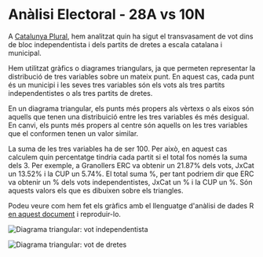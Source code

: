 # Anàlisi Electoral - 28A vs 10N

A <a href="http://catalunyaplural.cat/ca/la-repeticio-electoral-divideix-encara-mes-el-vot-a-catalunya/">Catalunya Plural</a>, hem analitzat quin ha sigut el transvasament de vot dins de bloc independentista i dels partits de dretes a escala catalana i municipal.

Hem utilitzat gràfics o diagrames triangulars, ja que permeten representar la distribució de tres variables sobre un mateix punt. En aquest cas, cada punt és un municipi i les seves tres variables són els vots als tres partits independentistes o als tres partits de dretes. 

En un diagrama triangular, els punts més propers als vèrtexs o als eixos són aquells que tenen una distribuició entre les tres variables és més desigual. En canvi, els punts més propers al centre són aquells on les tres variables que el conformen tenen un valor similar. 

La suma de les tres variables ha de ser 100. Per això, en aquest cas calculem quin percentatge tindria cada partit si el total fos només la suma dels 3. Per exemple, a Granollers ERC va obtenir un 21.87% dels vots, JxCat un 13.52% i la CUP un 5.74%. El total suma %, per tant podriem dir que ERC va obtenir un % dels vots independentistes, JxCat un % i la CUP un %. Són aquests valors els que es dibuixen sobre els triangles. 

Podeu veure com hem fet els gràfics amb el llenguatge d'anàlisi de dades R <a href="https://github.com/vicoliveres/AnalisiElectoral-28Avs10N/blob/master/analisi_10N_28A.Rmd">en aquest document</a> i reproduir-lo. 

![Diagrama triangular: vot independentista](https://github.com/vicoliveres/AnalisiElectoral-28Avs10N//blob/master/CatCanviIndepe-01.jpg)

![Diagrama triangular: vot de dretes](https://github.com/vicoliveres/AnalisiElectoral-28Avs10N/blob/master/CatCanviDreta-01.jpg)
